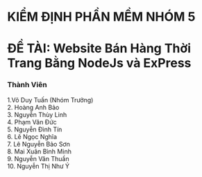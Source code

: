 # KIỂM ĐỊNH PHẦN MỀM NHÓM 5
# ĐỀ TÀI: Website Bán Hàng Thời Trang Bằng NodeJs và ExPress
<h3>Thành Viên</h3>
1.Võ Duy Tuấn (Nhóm Trưởng)<br>
2. Hoàng Anh Bảo<br>
3. Nguyễn Thùy Linh<br>
4. Phạm Văn Đức<br>
5. Nguyễn Đình Tín<br>
6. Lê Ngọc Nghĩa<br>
7. Lê Nguyễn Bảo Sơn<br>
8. Mai Xuân Bình Minh<br>
9. Nguyễn Văn Thuần<br>
10. Nguyễn Thị Như Ý<br>
